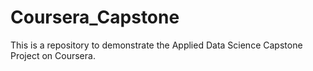 # Coursera_Capstone
This is a repository to demonstrate the Applied Data Science Capstone Project on Coursera.
